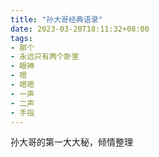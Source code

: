 ```yaml
---
title: "孙大哥经典语录"
date: 2023-03-20T18:11:32+08:00
tags:
- 那个
- 永远只有两个卧室
- 眼神
- 嗯
- 嗯嗯
- 一声
- 二声
- 手指
---
```



孙大哥的第一大大秘，倾情整理




